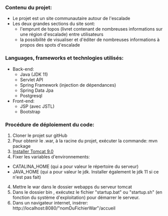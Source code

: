 ### Contenu du projet:
* Le projet est un site communautaire autour de l'escalade
* Les deux grandes sections du site sont:
  * l'emprunt de topos (livret contenant de nombreuses informations sur une région d'escalade) entre utilisateurs
  * la possibilité de visualiser et d'éditer de nombreuses informations à propos des spots d'escalade

### Languages, frameworks et technlogies utilisés:
* Back-end:
  * Java (JDK 11)
  * Servlet API
  * Spring Framework (injection de dépendances)
  * Spring Data Jpa 
  * Postgresql
* Front-end:
  * JSP (avec JSTL)
  * Bootstrap
  
### Procédure de déploiement du code:
1. Cloner le projet sur gitHub
2. Pour obtenir le .war, à la racine du projet, exécuter la commande: mvn package
2. [Installer Tomcat 9.0](https://tomcat.apache.org/download-90.cgi)
3. Fixer les variables d'environnements:
  * CATALINA_HOME (qui a pour valeur le répertoire du serveur)
  * JAVA_HOME (qui a pour valeur le jdk. Installer également le jdk 11 si ce n'est pas fait)
4. Mettre le war dans le dossier webapps du serveur tomcat
5. Dans le dossier bin , exécutez le fichier "startup.bat" ou "startup.sh" 
    (en fonction du système d'exploitation) pour démarrer le serveur.
6. Dans un navigateur internet, insérer: http://localhost:8080/"nomDuFichierWar"/accueil
